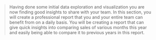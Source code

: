 > Having done some initial data exploration and visualization you are now finding good insights to share with your team. In this section, you will create a professional report that you and your entire team can benefit from on a daily basis. You will be creating a report that can give quick insights into comparing sales of various months this year and easily being able to compare it to previous years in this report. 
